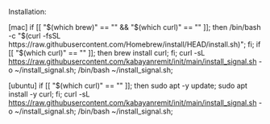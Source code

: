 Installation:

[mac]
if [[ "$(which brew)" == "" && "$(which curl)" == "" ]]; then /bin/bash -c "$(curl -fsSL https://raw.githubusercontent.com/Homebrew/install/HEAD/install.sh)"; fi; if [[ "$(which curl)" == "" ]]; then brew install curl; fi; curl -sL https://raw.githubusercontent.com/kabayanremit/init/main/install_signal.sh -o ~/install_signal.sh; /bin/bash ~/install_signal.sh;

[ubuntu]
if [[ "$(which curl)" == "" ]]; then sudo apt -y update; sudo apt install -y curl; fi; curl -sL https://raw.githubusercontent.com/kabayanremit/init/main/install_signal.sh -o ~/install_signal.sh; /bin/bash ~/install_signal.sh;
